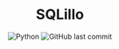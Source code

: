 
<h1 align="center"> SQLillo </h1>

<div align="center">
  <img alt="Python" src="https://img.shields.io/badge/python-v3.6+-blue.svg">
  <img alt="GitHub last commit" src="https://img.shields.io/github/last-commit/CPerezRuiz335/SQLillo?color=informational">
  </div>

<div align="justify">
<br>
